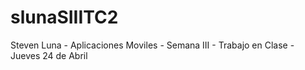 # slunaSIIITC2
Steven Luna - Aplicaciones Moviles - Semana III - Trabajo en Clase - Jueves 24 de Abril
